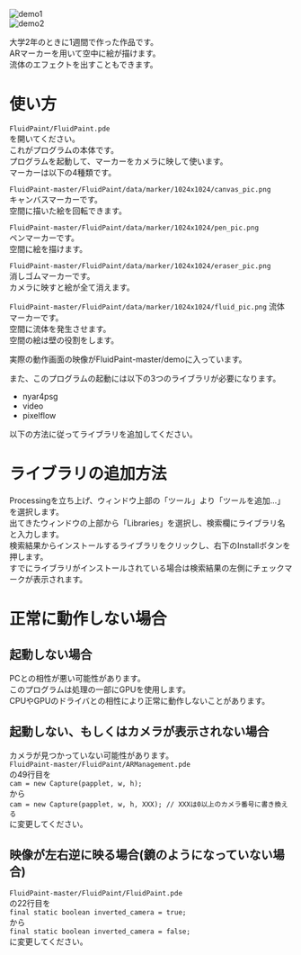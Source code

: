 ![demo1](demo/demo1.gif)  
![demo2](demo/demo2.gif)  

大学2年のときに1週間で作った作品です。  
ARマーカーを用いて空中に絵が描けます。  
流体のエフェクトを出すこともできます。  

# 使い方
`FluidPaint/FluidPaint.pde`  
を開いてください。  
これがプログラムの本体です。  
プログラムを起動して、マーカーをカメラに映して使います。  
マーカーは以下の4種類です。  
  
`FluidPaint-master/FluidPaint/data/marker/1024x1024/canvas_pic.png`  
キャンバスマーカーです。  
空間に描いた絵を回転できます。  
  
`FluidPaint-master/FluidPaint/data/marker/1024x1024/pen_pic.png`  
ペンマーカーです。  
空間に絵を描けます。  
  
`FluidPaint-master/FluidPaint/data/marker/1024x1024/eraser_pic.png`  
消しゴムマーカーです。  
カメラに映すと絵が全て消えます。  
  
`FluidPaint-master/FluidPaint/data/marker/1024x1024/fluid_pic.png`
流体マーカーです。  
空間に流体を発生させます。  
空間の絵は壁の役割をします。  
  
実際の動作画面の映像がFluidPaint-master/demoに入っています。  
  
また、このプログラムの起動には以下の3つのライブラリが必要になります。  

- nyar4psg
- video
- pixelflow

以下の方法に従ってライブラリを追加してください。  

# ライブラリの追加方法
Processingを立ち上げ、ウィンドウ上部の「ツール」より「ツールを追加...」を選択します。  
出てきたウィンドウの上部から「Libraries」を選択し、検索欄にライブラリ名と入力します。  
検索結果からインストールするライブラリをクリックし、右下のInstallボタンを押します。  
すでにライブラリがインストールされている場合は検索結果の左側にチェックマークが表示されます。  

# 正常に動作しない場合
## 起動しない場合
PCとの相性が悪い可能性があります。  
このプログラムは処理の一部にGPUを使用します。  
CPUやGPUのドライバとの相性により正常に動作しないことがあります。  

## 起動しない、もしくはカメラが表示されない場合
カメラが見つかっていない可能性があります。  
`FluidPaint-master/FluidPaint/ARManagement.pde`  
の49行目を  
`cam = new Capture(papplet, w, h);`  
から  
`cam = new Capture(papplet, w, h, XXX); // XXXは0以上のカメラ番号に書き換える`  
に変更してください。  

## 映像が左右逆に映る場合(鏡のようになっていない場合)
`FluidPaint-master/FluidPaint/FluidPaint.pde`  
の22行目を  
`final static boolean inverted_camera = true;`  
から  
`final static boolean inverted_camera = false;`  
に変更してください。  
